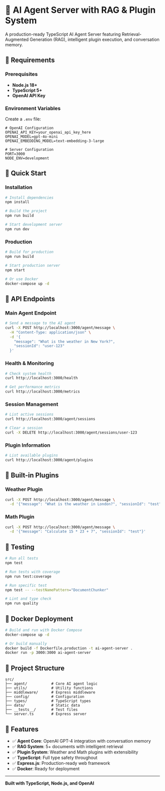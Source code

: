 # 🤖 AI Agent Server with RAG & Plugin System

A production-ready TypeScript AI Agent Server featuring Retrieval-Augmented Generation (RAG), intelligent plugin execution, and conversation memory.

## 🎯 Requirements

### Prerequisites
- **Node.js 18+**
- **TypeScript 5+**
- **OpenAI API Key**

### Environment Variables
Create a `.env` file:
```env
# OpenAI Configuration
OPENAI_API_KEY=your_openai_api_key_here
OPENAI_MODEL=gpt-4o-mini
OPENAI_EMBEDDING_MODEL=text-embedding-3-large

# Server Configuration
PORT=3000
NODE_ENV=development
```

## 🚀 Quick Start

### Installation
```bash
# Install dependencies
npm install

# Build the project
npm run build

# Start development server
npm run dev
```

### Production
```bash
# Build for production
npm run build

# Start production server
npm start

# Or use Docker
docker-compose up -d
```

## 📡 API Endpoints

### Main Agent Endpoint
```bash
# Send a message to the AI agent
curl -X POST http://localhost:3000/agent/message \
  -H "Content-Type: application/json" \
  -d '{
    "message": "What is the weather in New York?",
    "sessionId": "user-123"
  }'
```

### Health & Monitoring
```bash
# Check system health
curl http://localhost:3000/health

# Get performance metrics
curl http://localhost:3000/metrics
```

### Session Management
```bash
# List active sessions
curl http://localhost:3000/agent/sessions

# Clear a session
curl -X DELETE http://localhost:3000/agent/sessions/user-123
```

### Plugin Information
```bash
# List available plugins
curl http://localhost:3000/agent/plugins
```

## 🔌 Built-in Plugins

### Weather Plugin
```bash
curl -X POST http://localhost:3000/agent/message \
  -d '{"message": "What is the weather in London?", "sessionId": "test"}'
```

### Math Plugin
```bash
curl -X POST http://localhost:3000/agent/message \
  -d '{"message": "Calculate 15 * 23 + 7", "sessionId": "test"}'
```

## 🧪 Testing

```bash
# Run all tests
npm test

# Run tests with coverage
npm run test:coverage

# Run specific test
npm test -- --testNamePattern="DocumentChunker"

# Lint and type check
npm run quality
```

## 🐳 Docker Deployment

```bash
# Build and run with Docker Compose
docker-compose up -d

# Or build manually
docker build -f Dockerfile.production -t ai-agent-server .
docker run -p 3000:3000 ai-agent-server
```

## 📁 Project Structure

```
src/
├── agent/           # Core AI agent logic
├── utils/           # Utility functions
├── middleware/      # Express middleware
├── config/          # Configuration
├── types/           # TypeScript types
├── data/            # Static data
├── __tests__/       # Test files
└── server.ts        # Express server
```

## 🎯 Features

- ✅ **Agent Core**: OpenAI GPT-4 integration with conversation memory
- ✅ **RAG System**: 5+ documents with intelligent retrieval
- ✅ **Plugin System**: Weather and Math plugins with extensibility
- ✅ **TypeScript**: Full type safety throughout
- ✅ **Express.js**: Production-ready web framework
- ✅ **Docker**: Ready for deployment

---

**Built with TypeScript, Node.js, and OpenAI**
